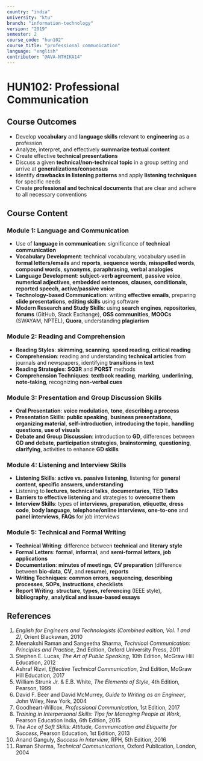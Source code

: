 ```yaml
---
country: "india"
university: "ktu"
branch: "information-technology"
version: "2019"
semester: 2
course_code: "hun102"
course_title: "professional communication"
language: "english"
contributor: "@AVA-NTHIKA14"
---
```


# HUN102: Professional Communication

## Course Outcomes

- Develop **vocabulary** and **language skills** relevant to **engineering** as a profession  
- Analyze, interpret, and effectively **summarize textual content**  
- Create effective **technical presentations**  
- Discuss a given **technical/non-technical topic** in a group setting and arrive at **generalizations/consensus**  
- Identify **drawbacks in listening patterns** and apply **listening techniques** for specific needs  
- Create **professional and technical documents** that are clear and adhere to all necessary conventions  

## Course Content

### Module 1: Language and Communication

- Use of **language in communication**: significance of **technical communication**  
- **Vocabulary Development**: technical vocabulary, vocabulary used in **formal letters/emails** and **reports**, **sequence words**, **misspelled words**, **compound words**, **synonyms**, **paraphrasing**, **verbal analogies**  
- **Language Development**: **subject-verb agreement**, **passive voice**, **numerical adjectives**, **embedded sentences**, **clauses**, **conditionals**, **reported speech**, **active/passive voice**  
- **Technology-based Communication**: writing **effective emails**, preparing **slide presentations**, **editing skills** using software  
- **Modern Research and Study Skills**: using **search engines**, **repositories**, **forums** (GitHub, Stack Exchange), **OSS communities**, **MOOCs** (SWAYAM, NPTEL), **Quora**, understanding **plagiarism**  

### Module 2: Reading and Comprehension

- **Reading Styles**: **skimming**, **scanning**, **speed reading**, **critical reading**  
- **Comprehension**: reading and understanding **technical articles** from journals and newspapers, identifying **transitions in text**  
- **Reading Strategies**: **SQ3R** and **PQRST** methods  
- **Comprehension Techniques**: **textbook reading**, **marking**, **underlining**, **note-taking**, recognizing **non-verbal cues**  

### Module 3: Presentation and Group Discussion Skills

- **Oral Presentation**: **voice modulation**, **tone**, **describing a process**  
- **Presentation Skills**: **public speaking**, **business presentations**, **organizing material**, **self-introduction**, **introducing the topic**, **handling questions**, **use of visuals**  
- **Debate and Group Discussion**: introduction to **GD**, differences between **GD and debate**, **participation strategies**, **brainstorming**, **questioning**, **clarifying**, activities to enhance **GD skills**  

### Module 4: Listening and Interview Skills

- **Listening Skills**: **active vs. passive listening**, listening for **general content**, **specific answers**, **understanding**  
- Listening to **lectures**, **technical talks**, **documentaries**, **TED Talks**  
- **Barriers to effective listening** and strategies to **overcome them**  
- **Interview Skills**: types of **interviews**, **preparation**, **etiquette**, **dress code**, **body language**, **telephone/online interviews**, **one-to-one** and **panel interviews**, **FAQs** for job interviews  

### Module 5: Technical and Formal Writing

- **Technical Writing**: difference between **technical** and **literary style**  
- **Formal Letters**: **formal**, **informal**, and **semi-formal letters**, **job applications**  
- **Documentation**: **minutes of meetings**, **CV preparation** (difference between **bio-data**, **CV**, and **resume**), **reports**  
- **Writing Techniques**: **common errors**, **sequencing**, **describing processes**, **SOPs**, **instructions**, **checklists**  
- **Report Writing**: **structure**, **types**, **referencing** (IEEE style), **bibliography**, **analytical and issue-based essays**  

## References

1. *English for Engineers and Technologists (Combined edition, Vol. 1 and 2)*, Orient Blackswan, 2010  
2. Meenakshi Raman and Sangeetha Sharma, *Technical Communication: Principles and Practice*, 2nd Edition, Oxford University Press, 2011  
3. Stephen E. Lucas, *The Art of Public Speaking*, 10th Edition, McGraw Hill Education, 2012  
4. Ashraf Rizvi, *Effective Technical Communication*, 2nd Edition, McGraw Hill Education, 2017  
5. William Strunk Jr. & E.B. White, *The Elements of Style*, 4th Edition, Pearson, 1999  
6. David F. Beer and David McMurrey, *Guide to Writing as an Engineer*, John Wiley, New York, 2004  
7. Goodheart-Willcox, *Professional Communication*, 1st Edition, 2017  
8. *Training in Interpersonal Skills: Tips for Managing People at Work*, Pearson Education India, 6th Edition, 2015  
9. *The Ace of Soft Skills: Attitude, Communication and Etiquette for Success*, Pearson Education, 1st Edition, 2013  
10. Anand Ganguly, *Success in Interview*, RPH, 5th Edition, 2016  
11. Raman Sharma, *Technical Communications*, Oxford Publication, London, 2004  
